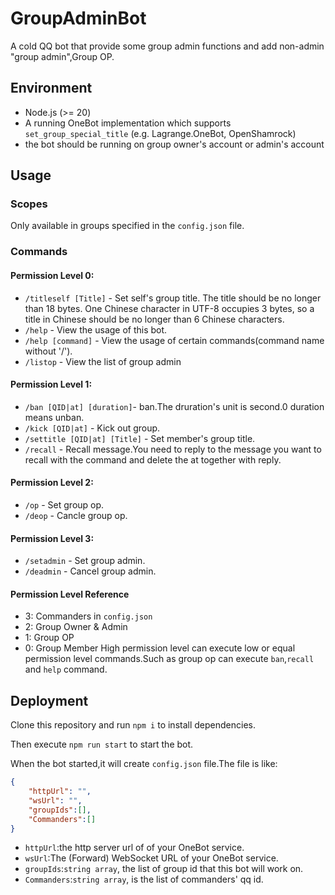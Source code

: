 # GroupAdminBot

A cold QQ bot that provide some group admin functions and add non-admin "group admin",Group OP.

## Environment

- Node.js (>= 20)
- A running OneBot implementation which supports `set_group_special_title` (e.g. Lagrange.OneBot, OpenShamrock)
- the bot should be running on group owner's account or admin's account

## Usage

### Scopes

Only available in groups specified in the `config.json` file.

### Commands

#### Permission Level 0:
- `/titleself [Title]` - Set self's group title. The title should be no longer than 18 bytes. One Chinese character in UTF-8 occupies 3 bytes, so a title in Chinese should be no longer than 6 Chinese characters.
- `/help`      - View the usage of this bot.
- `/help [command]`      - View the usage of certain commands(command name without '/').
- `/listop`    - View the list of group admin
#### Permission Level 1:
- `/ban [QID|at] [duration]`- ban.The druration's unit is second.0 duration means unban.
- `/kick [QID|at]`      - Kick out group.
- `/settitle [QID|at] [Title]`  - Set member's group title.
- `/recall`    - Recall message.You need to reply to the message you want to recall with the command and delete the at together with reply.
#### Permission Level 2:
- `/op`        - Set group op.
- `/deop`      - Cancle group op.
#### Permission Level 3:
- `/setadmin`  - Set group admin.
- `/deadmin`   - Cancel group admin.

#### Permission Level Reference
- 3: Commanders in `config.json`
- 2: Group Owner & Admin
- 1: Group OP
- 0: Group Member
High permission level can execute low or equal permission level commands.Such as group op can execute `ban`,`recall` and `help` command.

## Deployment

Clone this repository and run `npm i` to install dependencies.

Then execute `npm run start` to start the bot.

When the bot started,it will create `config.json` file.The file is like:

```json
{
    "httpUrl": "",
    "wsUrl": "",
    "groupIds":[],
    "Commanders":[]
}
```
- `httpUrl`:the http server url of of your OneBot service.
- `wsUrl`:The (Forward) WebSocket URL of your OneBot service.
- `groupIds`:`string array`, the list of group id that this bot will work on.
- `Commanders`:`string array`, is the list of commanders' qq id.
